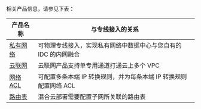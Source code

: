 相关产品信息，请参见下表：

| 产品名称 | 与专线接入的关系 |
|---------|---------|
| [私有网络](https://cloud.tencent.com/document/product/215/535) | 可物理专线接入，实现私有网络中数据中心与您自有的 IDC 的内网融合 |
| [云联网](https://cloud.tencent.com/document/product/877/18675) |  云联网产品支持单专用通道打通云上多个 VPC |
| [网络 ACL](https://cloud.tencent.com/document/product/215/5132) | 可配置多条本端 IP 转换规则，并为每条本端 IP 转换规则配置网络 ACL |
| [路由表](https://cloud.tencent.com/document/product/215/4954) | 混合云部署需要配置子网所关联的路由表 |
